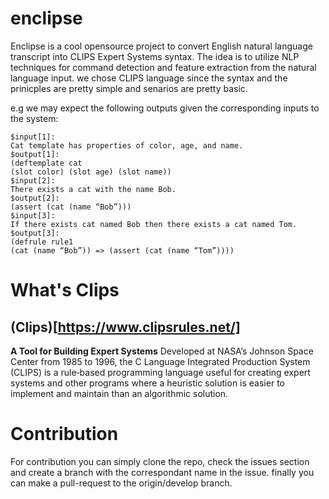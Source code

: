 # enclipse
Enclipse is a cool opensource project to convert English natural language transcript into CLIPS Expert Systems syntax.
The idea is to utilize NLP techniques for command detection and feature extraction from the natural language input. we chose CLIPS language since the syntax and the prinicples are pretty simple and senarios are pretty basic.

e.g we may expect the following outputs given the corresponding inputs to the system:
```
$input[1]:
Cat template has properties of color, age, and name.
$output[1]:
(deftemplate cat
(slot color) (slot age) (slot name))
$input[2]: 
There exists a cat with the name Bob.
$output[2]:
(assert (cat (name “Bob”)))
$input[3]:
If there exists cat named Bob then there exists a cat named Tom.
$output[3]:
(defrule rule1
(cat (name “Bob”)) => (assert (cat (name “Tom”))))
```

# What's Clips
## (Clips)[https://www.clipsrules.net/] 
**A Tool for Building Expert Systems**
Developed at NASA’s Johnson Space Center from 1985 to 1996, the C Language Integrated Production System (CLIPS) is a rule‑based programming language useful for creating expert systems and other programs where a heuristic solution is easier to implement and maintain than an algorithmic solution. 

# Contribution
For contribution you can simply clone the repo, check the issues section and create a branch with the correspondant name in the issue. finally you can make a pull-request to the origin/develop branch. 
 